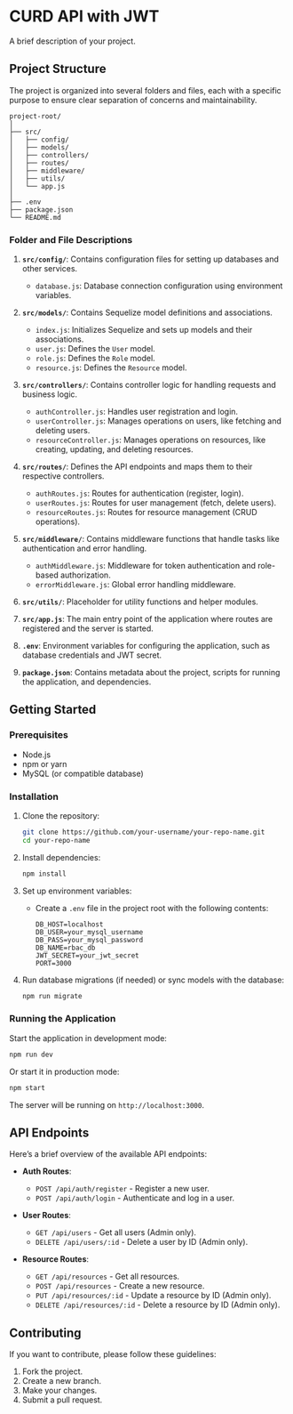 # CURD API with JWT

A brief description of your project.

## Project Structure

The project is organized into several folders and files, each with a specific purpose to ensure clear separation of concerns and maintainability.

```plaintext
project-root/
│
├── src/
│   ├── config/
│   ├── models/
│   ├── controllers/
│   ├── routes/
│   ├── middleware/
│   ├── utils/
│   └── app.js
│
├── .env
├── package.json
└── README.md
```

### Folder and File Descriptions

1. **`src/config/`**: Contains configuration files for setting up databases and other services.
   - `database.js`: Database connection configuration using environment variables.

2. **`src/models/`**: Contains Sequelize model definitions and associations.
   - `index.js`: Initializes Sequelize and sets up models and their associations.
   - `user.js`: Defines the `User` model.
   - `role.js`: Defines the `Role` model.
   - `resource.js`: Defines the `Resource` model.

3. **`src/controllers/`**: Contains controller logic for handling requests and business logic.
   - `authController.js`: Handles user registration and login.
   - `userController.js`: Manages operations on users, like fetching and deleting users.
   - `resourceController.js`: Manages operations on resources, like creating, updating, and deleting resources.

4. **`src/routes/`**: Defines the API endpoints and maps them to their respective controllers.
   - `authRoutes.js`: Routes for authentication (register, login).
   - `userRoutes.js`: Routes for user management (fetch, delete users).
   - `resourceRoutes.js`: Routes for resource management (CRUD operations).

5. **`src/middleware/`**: Contains middleware functions that handle tasks like authentication and error handling.
   - `authMiddleware.js`: Middleware for token authentication and role-based authorization.
   - `errorMiddleware.js`: Global error handling middleware.

6. **`src/utils/`**: Placeholder for utility functions and helper modules.

7. **`src/app.js`**: The main entry point of the application where routes are registered and the server is started.

8. **`.env`**: Environment variables for configuring the application, such as database credentials and JWT secret.

9. **`package.json`**: Contains metadata about the project, scripts for running the application, and dependencies.

## Getting Started

### Prerequisites

- Node.js
- npm or yarn
- MySQL (or compatible database)

### Installation

1. Clone the repository:
   ```bash
   git clone https://github.com/your-username/your-repo-name.git
   cd your-repo-name
   ```

2. Install dependencies:
   ```bash
   npm install
   ```

3. Set up environment variables:
   - Create a `.env` file in the project root with the following contents:
     ```plaintext
     DB_HOST=localhost
     DB_USER=your_mysql_username
     DB_PASS=your_mysql_password
     DB_NAME=rbac_db
     JWT_SECRET=your_jwt_secret
     PORT=3000
     ```

4. Run database migrations (if needed) or sync models with the database:
   ```bash
   npm run migrate
   ```

### Running the Application

Start the application in development mode:
```bash
npm run dev
```

Or start it in production mode:
```bash
npm start
```

The server will be running on `http://localhost:3000`.

## API Endpoints

Here’s a brief overview of the available API endpoints:

- **Auth Routes**:
  - `POST /api/auth/register` - Register a new user.
  - `POST /api/auth/login` - Authenticate and log in a user.

- **User Routes**:
  - `GET /api/users` - Get all users (Admin only).
  - `DELETE /api/users/:id` - Delete a user by ID (Admin only).

- **Resource Routes**:
  - `GET /api/resources` - Get all resources.
  - `POST /api/resources` - Create a new resource.
  - `PUT /api/resources/:id` - Update a resource by ID (Admin only).
  - `DELETE /api/resources/:id` - Delete a resource by ID (Admin only).

## Contributing

If you want to contribute, please follow these guidelines:

1. Fork the project.
2. Create a new branch.
3. Make your changes.
4. Submit a pull request.
